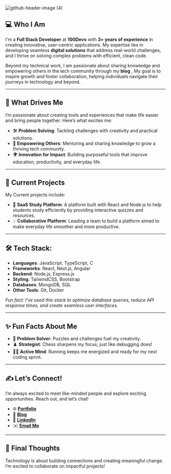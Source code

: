 ![github-header-image (4)](https://github.com/user-attachments/assets/a28d0d1a-4d48-4571-8e3c-ae12cfee173e)

## 💻 Who I Am  

I'm a **Full Stack Developer** at **100Devs** with **3+ years of experience** in creating innovative, user-centric applications. My expertise lies in developing seamless **digital solutions** that address real-world challenges, and I thrive on solving complex problems with efficient, clean code.

Beyond my technical work, I am passionate about sharing knowledge and empowering others in the tech community through my **blog** , My goal is to inspire growth and foster collaboration, helping individuals navigate their journeys in technology and beyond. 

---

## 🌟 What Drives Me  
I’m passionate about creating tools and experiences that make life easier and bring people together. Here’s what excites me:  
- 🛠️ **Problem Solving**: Tackling challenges with creativity and practical solutions.  
- 🤝 **Empowering Others**: Mentoring and sharing knowledge to grow a thriving tech community.  
- 🌍 **Innovation for Impact**: Building purposeful tools that improve education, productivity, and everyday life.  

---

## 🚀 Current Projects  
My Current projects include:  
- 🧠 **SaaS Study Platform**: A platform built with React and Node.js to help students study efficiently by providing interactive quizzes and resources.
- 💡 **Collaborative Platform**:   Leading a team to build a platform aimed to make everyday life smoother and more productive. 

---

## 🛠️ Tech Stack:  
- **Languages**: JavaScript, TypeScript, C  
- **Frameworks**: React, Next.js, Angular  
- **Backend**: Node.js, Express.js  
- **Styling**: TailwindCSS, Bootstrap  
- **Databases**: MongoDB, SQL  
- **Other Tools**: Git, Docker   

*Fun fact: I’ve used this stack to optimize database queries, reduce API response times, and create seamless user interfaces.* 

---

## ✨ Fun Facts About Me  
- 🧩 **Problem Solver**: Puzzles and challenges fuel my creativity.  
- ♟️ **Strategist**: Chess sharpens my focus, just like debugging does!  
- 🏃‍♂️ **Active Mind**: Running keeps me energized and ready for my next coding sprint.  

---

## ✍️ Let’s Connect!  
I’m always excited to meet like-minded people and explore exciting opportunities. Reach out, and let’s chat!  
- 🌐 [**Portfolio**](#)  
- 📝 [**Blog**](#)  
- 💼 [**LinkedIn**](https://www.linkedin.com/in/idderaitelmouden/)  
- ✉️ [**Email Me**](mailto:idderaitelmouden@gmail.com)  

---

## 🚀 Final Thoughts  
Technology is about building connections and creating meaningful change. I’m excited to collaborate on impactful projects!
